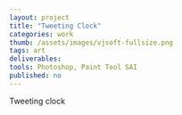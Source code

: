 ```yaml
---
layout: project
title: "Tweeting Clock"
categories: work
thumb: /assets/images/vjsoft-fullsize.png
tags: art
deliverables: 
tools: Photoshop, Paint Tool SAI
published: no
---
```


Tweeting clock